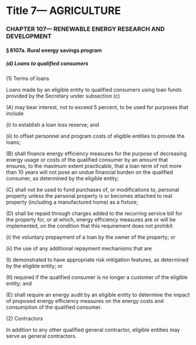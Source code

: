 
# Title 7— AGRICULTURE
### CHAPTER 107— RENEWABLE ENERGY RESEARCH AND DEVELOPMENT
#### § 8107a. Rural energy savings program
##### (d) Loans to qualified consumers

(1) Terms of loans

Loans made by an eligible entity to qualified consumers using loan funds provided by the Secretary under subsection (c)

(A) may bear interest, not to exceed 5 percent, to be used for purposes that include

(i) to establish a loan loss reserve; and

(ii) to offset personnel and program costs of eligible entities to provide the loans;

(B) shall finance energy efficiency measures for the purpose of decreasing energy usage or costs of the qualified consumer by an amount that ensures, to the maximum extent practicable, that a loan term of not more than 10 years will not pose an undue financial burden on the qualified consumer, as determined by the eligible entity;

(C) shall not be used to fund purchases of, or modifications to, personal property unless the personal property is or becomes attached to real property (including a manufactured home) as a fixture;

(D) shall be repaid through charges added to the recurring service bill for the property for, or at which, energy efficiency measures are or will be implemented, on the condition that this requirement does not prohibit

(i) the voluntary prepayment of a loan by the owner of the property; or

(ii) the use of any additional repayment mechanisms that are

(I) demonstrated to have appropriate risk mitigation features, as determined by the eligible entity; or

(II) required if the qualified consumer is no longer a customer of the eligible entity; and

(E) shall require an energy audit by an eligible entity to determine the impact of proposed energy efficiency measures on the energy costs and consumption of the qualified consumer.

(2) Contractors

In addition to any other qualified general contractor, eligible entities may serve as general contractors.
